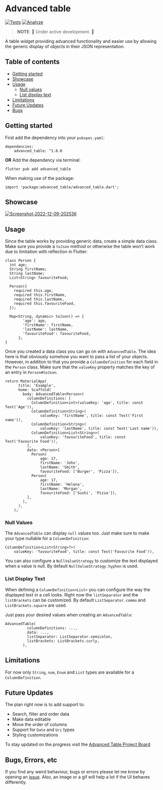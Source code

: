 # Advanced table
[![Tests](https://github.com/jksevend/advanced_table/actions/workflows/tests.yaml/badge.svg)](https://github.com/jksevend/advanced_table/actions/workflows/tests.yaml)
[![Analyze](https://github.com/jksevend/advanced_table/actions/workflows/analyze.yaml/badge.svg)](https://github.com/jksevend/advanced_table/actions/workflows/analyze.yaml)
> **NOTE**: 🚧 Under active development. 🚧

A table widget providing advanced functionality and easier use by allowing the generic display of objects 
in their JSON representation.

## Table of contents
* [Getting started](#getting-started)
* [Showcase](#showcase)
* [Usage](#usage)
    * [Null values](#null-values)
    * [List display text](#list-display-text)
* [Limitations](#limitations)
* [Future Updates](#future-updates)
* [Bugs](#bugs-errors-etc)

## Getting started
First add the dependency into your ```pubspec.yaml```:
```
dependencies:
    advanced_table: ^1.0.0
```

**OR**
Add the dependency via terminal:
```
flutter pub add advanced_table
```

When making use of the package:
```
import 'package:advanced_table/advanced_table.dart';
```

## Showcase
<a href="https://ibb.co/PFx8vM3"><img src="https://i.ibb.co/2WqB1Sm/Screenshot-2022-12-09-202536.png" alt="Screenshot-2022-12-09-202536" border="0" /></a>

## Usage
Since the table works by providing generic data, create a simple data class. Make sure you provide a ``toJson`` method or otherwise the table won't work due to limitation with reflection in Flutter:
```
class Person {
  int age;
  String firstName;
  String lastName;
  List<String> favouriteFood;
  
  Person({
    required this.age,
    required this.firstName,
    required this.lastName,
    required this.favouriteFood,
  });

  Map<String, dynamic> toJson() => {
        'age': age,
        'firstName': firstName,
        'lastName': lastName,
        'favouriteFood': favouriteFood,
      };
}
```

Once you created a data class you can go on with ``AdvancedTable``. The idea here is that obviously somehow you want to 
pass a list of your objects. However, in addition to that you provide a ``ColumnDefinition`` for each field in the
``Person`` class. Make sure that the ``valueKey`` property matches the key of an entry in ``Person#toJson``.
```
return MaterialApp(
      title: 'Example',
      home: Scaffold(
        body: AdvancedTable<Person>(
          columnDefinitions: [
            ColumnDefinition<int>(valueKey: 'age', title: const Text('Age')),
            ColumnDefinition<String>(
                valueKey: 'firstName', title: const Text('First name')),
            ColumnDefinition<String>(
                valueKey: 'lastName', title: const Text('Last name')),
            ColumnDefinition<List<String>>(
                valueKey: 'favouriteFood', title: const Text('Favourite Food')),
          ],
          data: <Person>[
            Person(
                age: 17,
                firstName: 'John',
                lastName: 'Smith',
                favouriteFood: ['Burger', 'Pizza']),
            Person(
                age: 17,
                firstName: 'Helena',
                lastName: 'Morgan',
                favouriteFood: ['Sushi', 'Pizza']),
          ],
        ),
      ),
    );
```

### Null Values
The ``AdvancedTable`` can display ``null`` values too. Just make sure to make your type nullable for a ``ColumnDefinition``:
```
ColumnDefinition<List<String>?>(
    valueKey: 'favouriteFood', title: const Text('Favourite Food')),
```
You can also configure a ``NullValueStrategy`` to customize the text displayed when a value is null.
By default ``NullValueStrategy.hyphen`` is used.

### List Display Text
When defining a ``ColumnDefinition<List>`` you can configure the way the displayed text in a cell looks.
Right now the ``listSeparator`` and the ``listBrackets`` can be customized. By default ``ListSeparator.comma`` and
``ListBrackets.square`` are used.

Just pass your desired values when creating an ``AdvancedTable``:
```
AdvancedTable(
          columnDefinitions: ...,
          data: ...,
          listSeparator: ListSeparator.semicolon,
          listBrackets: ListBrackets.curly,
        ),
```


## Limitations
For now only ``String``, ``num``, ``Enum`` and ``List`` types are available for a ``ColumnDefinition``.

## Future Updates
The plan right now is to add support to:
* Search, filter and order data
* Make data editable
* Move the order of columns
* Support for ``Date`` and ``Uri`` types
* Styling customizations

To stay updated on the progress visit the [Advanced Table Project Board](https://github.com/users/jksevend/projects/11)


## Bugs, Errors, etc
If you find any weird behaviour, bugs or errors please let me know by opening an [issue](https://github.com/jksevend/advanced_table/issues).
Also, an image or a gif will help a lot if the UI behaves differently.